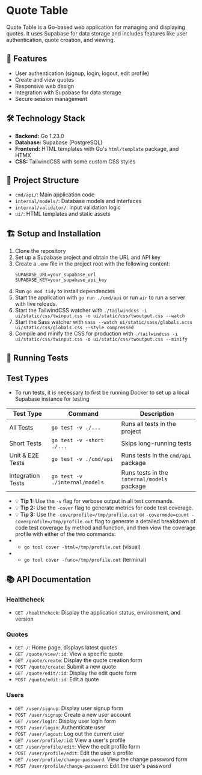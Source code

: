 # Quote Table

Quote Table is a Go-based web application for managing and displaying quotes. It uses Supabase for data storage and includes features like user authentication, quote creation, and viewing.

## 🚀 Features

- User authentication (signup, login, logout, edit profile)
- Create and view quotes
- Responsive web design
- Integration with Supabase for data storage
- Secure session management

## 🛠️ Technology Stack

- **Backend:** Go 1.23.0
- **Database:** Supabase (PostgreSQL)
- **Frontend:** HTML templates with Go's `html/template` package, and HTMX
- **CSS:** TailwindCSS with some custom CSS styles

## 📁 Project Structure

- `cmd/api/`: Main application code
- `internal/models/`: Database models and interfaces
- `internal/validator/`: Input validation logic
- `ui/`: HTML templates and static assets

## 🏗️ Setup and Installation

1. Clone the repository
2. Set up a Supabase project and obtain the URL and API key
3. Create a `.env` file in the project root with the following content:
   ```
   SUPABASE_URL=your_supabase_url
   SUPABASE_KEY=your_supabase_api_key
   ```
4. Run `go mod tidy` to install dependencies
5. Start the application with `go run ./cmd/api` or run `air` to run a server with live reloads.
6. Start the TailwindCSS watcher with `./tailwindcss -i ui/static/css/twinput.css -o ui/static/css/twoutput.css --watch`
7. Start the Sass watcher with `sass --watch ui/static/sass/globals.scss ui/static/css/globals.css --style compressed`
8. Compile and minify the CSS for production with `./tailwindcss -i ui/static/css/twinput.css -o ui/static/css/twoutput.css --minify`

## 🧪 Running Tests

## Test Types

- To run tests, it is necessary to first be running Docker to set up a local Supabase instance for testing

| Test Type | Command | Description |
|-----------|---------|-------------|
| All Tests | `go test -v ./...` | Runs all tests in the project |
| Short Tests | `go test -v -short ./...` | Skips long-running tests |
| Unit & E2E Tests | `go test -v ./cmd/api` | Runs tests in the `cmd/api` package |
| Integration Tests | `go test -v ./internal/models` | Runs tests in the `internal/models` package |

- 💡 **Tip 1:** Use the `-v` flag for verbose output in all test commands.
- 💡 **Tip 2:** Use the `-cover` flag to generate metrics for code test coverage.
- 💡 **Tip 3:** Use the `-coverprofile=/tmp/profile.out` or `-covermode=count -coverprofile=/tmp/profile.out` flag to generate a detailed breakdown of code test coverage by method and function, and then view the coverage profile with either of the two commands:
- - `go tool cover -html=/tmp/profile.out` (visual)
- - `go tool cover -func=/tmp/profile.out` (terminal)

## 📚 API Documentation

### Healthcheck
- `GET /healthcheck`: Display the application status, environment, and version

### Quotes

- `GET /`: Home page, displays latest quotes
- `GET /quote/view/:id`: View a specific quote
- `GET /quote/create`: Display the quote creation form
- `POST /quote/create`: Submit a new quote
- `GET /quote/edit/:id`: Display the edit quote form
- `POST /quote/edit:id`: Edit a quote

### Users

- `GET /user/signup`: Display user signup form
- `POST /user/signup`: Create a new user account
- `GET /user/login`: Display user login form
- `POST /user/login`: Authenticate user
- `POST /user/logout`: Log out the current user
- `GET /user/profile/:id`: View a user's profile
- `GET /user/profile/edit`: View the edit profile form
- `POST /user/profile/edit`: Edit the user's profile
- `GET /user/profile/change-password`: View the change password form
- `POST /user/profile/change-password`: Edit the user's password